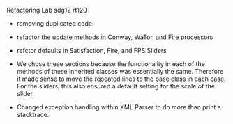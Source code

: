 Refactoring Lab
sdg12 rt120

* removing duplicated code:
* refactor the update methods in Conway, WaTor, and Fire processors
* refctor defaults in Satisfaction, Fire, and FPS Sliders

* We chose these sections because the functionality in each of the methods of these inherited classes was essentially the same. 
Therefore it made sense to move the repeated lines to the base class in each case. For the sliders, this also ensured a default setting for the scale of the slider.

* Changed exception handling within XML Parser to do more than print a stacktrace.